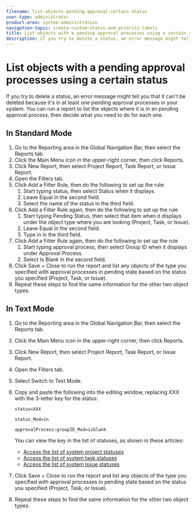 ```yaml
---
filename: list-objects-pending-approval-certain-status
user-type: administrator
product-area: system-administration
navigation-topic: create-custom-status-and-priority-labels
title: List objects with a pending approval processes using a certain status
description: If you try to delete a status, an error message might tell you that it can't be deleted because it's being used in pending approval processes on objects in your system. If you want to find and review those objects to decide what you need to do, you can run a report that lists them.
---
```


# List objects with a pending approval processes using a certain status

<!-- Mini toc link to this is drafted and also needs to be added to vsc.  -->

If you try to delete a status, an error message might tell you that it can't be deleted because it's in at least one pending approval processes in your system. You can run a report to list the objects where it is in an pending approval process, then decide what you need to do for each one.

## In Standard Mode

1. Go to the Reporting area in the Global Navigation Bar, then select the Reports tab.
1. Click the Main Menu icon  in the upper-right corner, then click Reports.
1. Click New Report, then select Project Report, Task Report, or Issue Report.
1. Open the Filters tab.
1. Click Add a Filter Rule, then do the following to set up the rule:
   1. Start typing status, then select Status when it displays.
   1. Leave Equal in the second field.
   1. Select the name of the status in the third field.
1. Click Add a Filter Rule again, then do the following to set up the rule
   1. Start typing Pending Status, then select that item when it displays under the object type where you are looking (Project, Task, or Issue).
   1. Leave Equal in the second field.
   1. Type in in the third field.
1. Click Add a Filter Rule again, then do the following to set up the rule
   1. Start typing approval process, then select Group ID when it displays under Approval Process.
   1. Select Is Blank in the second field.
1. Click Save + Close to run the report and list any objects of the type you specified with approval processes in pending state based on the status you specified (Project, Task, or Issue).
1. Repeat these steps to find the same information for the other two object types.


## In Text Mode

1. Go to the Reporting area in the Global Navigation Bar, then select the Reports tab.
1. Click the Main Menu icon  in the upper-right corner, then click Reports.
1. Click New Report, then select Project Report, Task Report, or Issue Report.
1. Open the Filters tab.
1. Select Switch to Text Mode.
1. Copy and paste the following into the editing window, replacing XXX with the 3-letter key for the status:

   ```status=XXX```

   ```status_Mod=in```

   ```approvalProcess:groupID_Mod=isblank```

   You can view the key in the list of statuses, as shown in these articles:
   * [Access the list of system project statuses](/project-statuses)
   * [Access the list of system task statuses](/task-statuses)
   * [Access the list of system issue statuses](/issue-statuses)
1. Click Save + Close to run the report and list any objects of the type you specified with approval processes in pending state based on the status you specified (Project, Task, or Issue).
1. Repeat these steps to find the same information for the other two object types.

